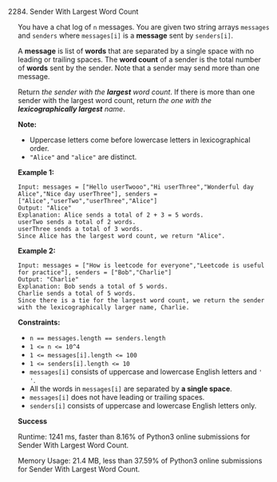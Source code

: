 2284. Sender With Largest Word Count



You have a chat log of `n` messages. You are given two string arrays `messages` and `senders` where `messages[i]` is a **message** sent by `senders[i]`.

A **message** is list of **words** that are separated by a single space with no leading or trailing spaces. The **word count** of a sender is the total number of **words** sent by the sender. Note that a sender may send more than one message.

Return *the sender with the **largest** word count*. If there is more than one sender with the largest word count, return *the one with the **lexicographically largest** name*.

**Note:**

- Uppercase letters come before lowercase letters in lexicographical order.
- `"Alice"` and `"alice"` are distinct.

 

**Example 1:**

```
Input: messages = ["Hello userTwooo","Hi userThree","Wonderful day Alice","Nice day userThree"], senders = ["Alice","userTwo","userThree","Alice"]
Output: "Alice"
Explanation: Alice sends a total of 2 + 3 = 5 words.
userTwo sends a total of 2 words.
userThree sends a total of 3 words.
Since Alice has the largest word count, we return "Alice".
```

**Example 2:**

```
Input: messages = ["How is leetcode for everyone","Leetcode is useful for practice"], senders = ["Bob","Charlie"]
Output: "Charlie"
Explanation: Bob sends a total of 5 words.
Charlie sends a total of 5 words.
Since there is a tie for the largest word count, we return the sender with the lexicographically larger name, Charlie.
```

 

**Constraints:**

- `n == messages.length == senders.length`
- `1 <= n <= 10^4`
- `1 <= messages[i].length <= 100`
- `1 <= senders[i].length <= 10`
- `messages[i]` consists of uppercase and lowercase English letters and `' '`.
- All the words in `messages[i]` are separated by **a single space**.
- `messages[i]` does not have leading or trailing spaces.
- `senders[i]` consists of uppercase and lowercase English letters only.



**Success**

Runtime: 1241 ms, faster than 8.16% of Python3 online submissions for Sender With Largest Word Count.

Memory Usage: 21.4 MB, less than 37.59% of Python3 online submissions for Sender With Largest Word Count.